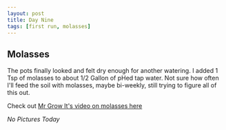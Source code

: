 ```yaml
---
layout: post
title: Day Nine
tags: [first run, molasses]
---
```


## Molasses

The pots finally looked and felt dry enough for another watering. I added 1 Tsp of molasses to about  1/2 Gallon of pHed tap water.
Not sure how often I'll feed the soil with molasses, maybe bi-weekly, still trying to figure all of this out.

Check out [Mr Grow It's video on molasses here](https://www.youtube.com/watch?v=9bHKV5NvqNI&t=20s)

_No Pictures Today_
